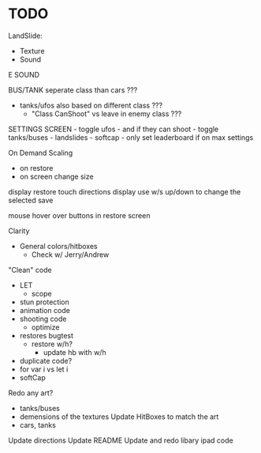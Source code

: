 # TODO

LandSlide:
- Texture
- Sound

E SOUND

BUS/TANK seperate class than cars ???
- tanks/ufos also based on different class ???
    - "Class CanShoot" vs leave in enemy class ???
    
SETTINGS SCREEN
    - toggle ufos
        - and if they can shoot
    - toggle tanks/buses
    - landslides
    - softcap
    - only set leaderboard if on max settings

On Demand Scaling
- on restore
- on screen change size

display restore touch directions
display use w/s up/down to change the selected save

mouse hover over buttons in restore screen

Clarity
- General colors/hitboxes
    - Check w/ Jerry/Andrew

"Clean" code
- LET
    - scope
- stun protection
- animation code
- shooting code
    - optimize
- restores bugtest
    - restore w/h?
        - update hb with w/h
- duplicate code?
- for var i vs let i
- softCap

Redo any art?
- tanks/buses
- demensions of the textures
Update HitBoxes to match the art
- cars, tanks

Update directions
Update README
Update and redo libary ipad code